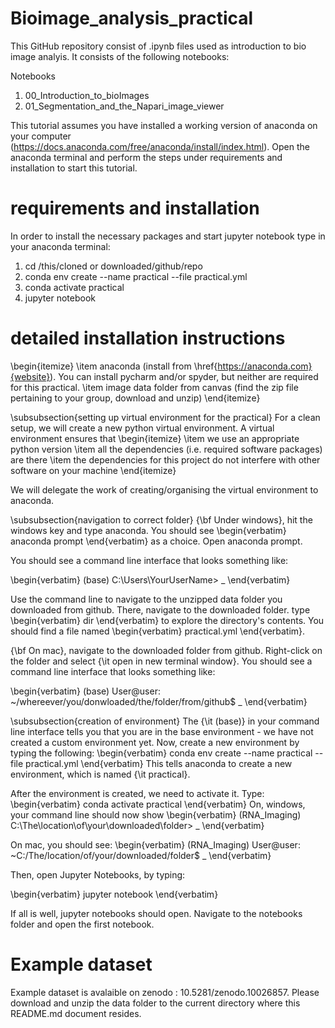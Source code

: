 # Bioimage_analysis_practical

This GitHub repository consist of .ipynb files used as introduction to bio image analyis. It consists of the following notebooks:

Notebooks
  1. 00_Introduction_to_bioImages
  2. 01_Segmentation_and_the_Napari_image_viewer

This tutorial assumes you have installed a working version of anaconda on your computer (https://docs.anaconda.com/free/anaconda/install/index.html). Open the anaconda terminal and perform the steps under requirements and installation to start this tutorial.

# requirements and installation
In order to install the necessary packages and start jupyter notebook type in your anaconda terminal:

1. cd /this/cloned or downloaded/github/repo
2. conda env create --name practical --file practical.yml
3. conda activate practical
4. jupyter notebook

# detailed installation instructions
\begin{itemize}
\item anaconda (install from \href{https://anaconda.com}{website}). You can install pycharm and/or spyder, but neither are required for this practical. 
\item image data folder from canvas (find the zip file pertaining to your group, download and unzip)
\end{itemize}

\subsubsection{setting up virtual environment for the practical}
For a clean setup, we will create a new python virtual environment. 
A virtual environment ensures that 
\begin{itemize}
\item we use an appropriate python version
\item all the dependencies (i.e. required software packages) are there
\item the dependencies for this project do not interfere with other software on your machine
\end{itemize}

We will delegate the work of creating/organising the virtual environment to anaconda. 

\subsubsection{navigation to correct folder}
{\bf Under windows}, hit the windows key and type anaconda. You should see 
\begin{verbatim} anaconda prompt \end{verbatim} 
as a choice. Open anaconda prompt. 

You should see a command line interface that looks something like:

\begin{verbatim} (base) C:\Users\YourUserName> _ \end{verbatim}

Use the command line to navigate to the unzipped data folder you downloaded from github. 
There, navigate to the downloaded folder. 
type \begin{verbatim} dir \end{verbatim}
to explore the directory's contents.
You should find a file named \begin{verbatim} practical.yml \end{verbatim}.

{\bf On mac}, navigate to the downloaded folder from github. Right-click on the folder and select {\it open in new terminal window}.
You should see a command line interface that looks something like:

\begin{verbatim} (base) User@user: ~/whereever/you/donwloaded/the/folder/from/github$ _ \end{verbatim}

\subsubsection{creation of environment}
The {\it (base)} in your command line interface tells you that you are in the base environment - we have not created a custom environment yet. Now, create a new environment by typing the following:
\begin{verbatim} conda env create --name practical --file practical.yml \end{verbatim}
This tells anaconda to create a new environment, which is named {\it practical}.

After the environment is created, we need to activate it. Type:
\begin{verbatim} conda activate practical \end{verbatim}
On, windows, your command line should now show 
\begin{verbatim} (RNA_Imaging) C:\The\location\of\your\downloaded\folder> _ \end{verbatim}
 
On mac, you should see:
\begin{verbatim} (RNA_Imaging) User@user: ~C:/The/location/of/your/downloaded/folder$ _ \end{verbatim}
 
Then, open Jupyter Notebooks, by typing:
 
\begin{verbatim} jupyter notebook \end{verbatim}
 
 If all is well, jupyter notebooks should open. Navigate to the notebooks folder and open the first notebook. 
 
# Example dataset
Example dataset is avalaible on zenodo : 10.5281/zenodo.10026857. Please download and unzip the data folder to the current directory where this README.md document resides. 